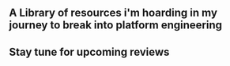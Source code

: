 ## A Library of resources i'm hoarding in my journey to break into platform engineering
## Stay tune for upcoming reviews